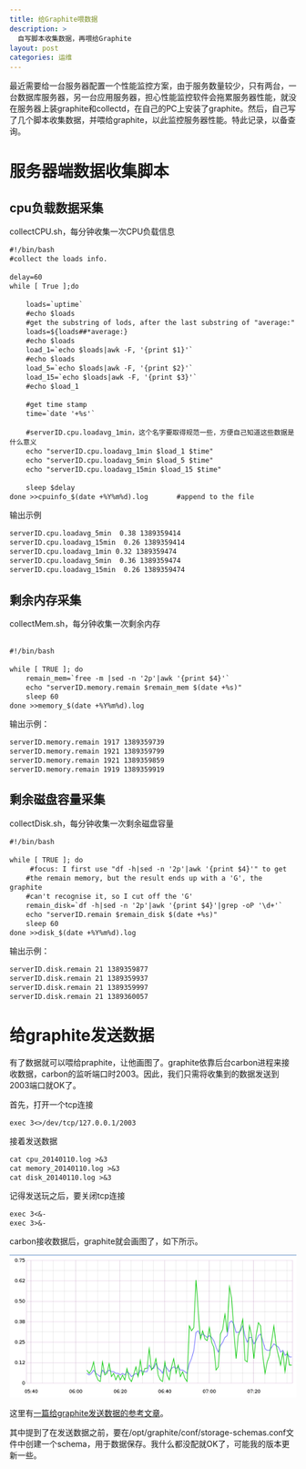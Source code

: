 ```yaml
---
title: 给Graphite喂数据
description: >
  自写脚本收集数据，再喂给Graphite
layout: post
categories: 运维
---
```


最近需要给一台服务器配置一个性能监控方案，由于服务数量较少，只有两台，一台数据库服务器，另一台应用服务器，担心性能监控软件会拖累服务器性能，就没在服务器上装graphite和collectd，在自己的PC上安装了graphite。然后，自己写了几个脚本收集数据，并喂给graphite，以此监控服务器性能。特此记录，以备查询。


服务器端数据收集脚本
================

cpu负载数据采集
---

collectCPU.sh，每分钟收集一次CPU负载信息

```
#!/bin/bash
#collect the loads info.

delay=60
while [ True ];do

	loads=`uptime`
	#echo $loads
	#get the substring of lods, after the last substring of "average:"
	loads=${loads##*average:}
	#echo $loads
	load_1=`echo $loads|awk -F, '{print $1}'`
	#echo $loads
	load_5=`echo $loads|awk -F, '{print $2}'`
	load_15=`echo $loads|awk -F, '{print $3}'`
	#echo $load_1

    #get time stamp
	time=`date '+%s'`
    
    #serverID.cpu.loadavg_1min，这个名字要取得规范一些，方便自己知道这些数据是什么意义
	echo "serverID.cpu.loadavg_1min $load_1 $time"         
	echo "serverID.cpu.loadavg_5min $load_5 $time"
	echo "serverID.cpu.loadavg_15min $load_15 $time"

	sleep $delay
done >>cpuinfo_$(date +%Y%m%d).log       #append to the file
```

输出示例

```
serverID.cpu.loadavg_5min  0.38 1389359414
serverID.cpu.loadavg_15min  0.26 1389359414
serverID.cpu.loadavg_1min 0.32 1389359474
serverID.cpu.loadavg_5min  0.36 1389359474
serverID.cpu.loadavg_15min  0.26 1389359474
```

剩余内存采集
---

collectMem.sh，每分钟收集一次剩余内存
```

#!/bin/bash

while [ TRUE ]; do
	remain_mem=`free -m |sed -n '2p'|awk '{print $4}'`
	echo "serverID.memory.remain $remain_mem $(date +%s)"
	sleep 60
done >>memory_$(date +%Y%m%d).log

```

输出示例：

```
serverID.memory.remain 1917 1389359739
serverID.memory.remain 1921 1389359799
serverID.memory.remain 1921 1389359859
serverID.memory.remain 1919 1389359919
```

剩余磁盘容量采集
---

collectDisk.sh，每分钟收集一次剩余磁盘容量

```
#!/bin/bash

while [ TRUE ]; do
     #focus: I first use "df -h|sed -n '2p'|awk '{print $4}'" to get
    #the remain memory, but the result ends up with a 'G', the graphite
    #can't recognise it, so I cut off the 'G'
	remain_disk=`df -h|sed -n '2p'|awk '{print $4}'|grep -oP '\d+'`
	echo "serverID.remain $remain_disk $(date +%s)"
	sleep 60
done >>disk_$(date +%Y%m%d).log
```
输出示例：

```
serverID.disk.remain 21 1389359877
serverID.disk.remain 21 1389359937
serverID.disk.remain 21 1389359997
serverID.disk.remain 21 1389360057
```

给graphite发送数据
===

有了数据就可以喂给praphite，让他画图了。graphite依靠后台carbon进程来接收数据，carbon的监听端口时2003。因此，我们只需将收集到的数据发送到2003端口就OK了。

首先，打开一个tcp连接

```
exec 3<>/dev/tcp/127.0.0.1/2003
```

接着发送数据

```
cat cpu_20140110.log >&3
cat memory_20140110.log >&3
cat disk_20140110.log >&3
```

记得发送玩之后，要关闭tcp连接

```
exec 3<&-
exec 3>&-
```

carbon接收数据后，graphite就会画图了，如下所示。

![enter image description here][1]

这里有[一篇给graphite发送数据的参考文章][2]。

其中提到了在发送数据之前，要在/opt/graphite/conf/storage-schemas.conf文件中创建一个schema，用于数据保存。我什么都没配就OK了，可能我的版本更新一些。


  [1]: https://github.com/chyun/Blog/blob/gh-pages/images/20140110_cpuinfo.png?raw=true
  [2]: http://graphite.wikidot.com/getting-your-data-into-graphite